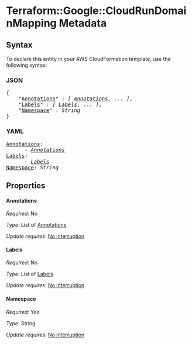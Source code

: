 # Terraform::Google::CloudRunDomainMapping Metadata

## Syntax

To declare this entity in your AWS CloudFormation template, use the following syntax:

### JSON

<pre>
{
    "<a href="#annotations" title="Annotations">Annotations</a>" : <i>[ <a href="metadata-annotations.md">Annotations</a>, ... ]</i>,
    "<a href="#labels" title="Labels">Labels</a>" : <i>[ <a href="metadata-labels.md">Labels</a>, ... ]</i>,
    "<a href="#namespace" title="Namespace">Namespace</a>" : <i>String</i>
}
</pre>

### YAML

<pre>
<a href="#annotations" title="Annotations">Annotations</a>: <i>
      - <a href="metadata-annotations.md">Annotations</a></i>
<a href="#labels" title="Labels">Labels</a>: <i>
      - <a href="metadata-labels.md">Labels</a></i>
<a href="#namespace" title="Namespace">Namespace</a>: <i>String</i>
</pre>

## Properties

#### Annotations

_Required_: No

_Type_: List of <a href="metadata-annotations.md">Annotations</a>

_Update requires_: [No interruption](https://docs.aws.amazon.com/AWSCloudFormation/latest/UserGuide/using-cfn-updating-stacks-update-behaviors.html#update-no-interrupt)

#### Labels

_Required_: No

_Type_: List of <a href="metadata-labels.md">Labels</a>

_Update requires_: [No interruption](https://docs.aws.amazon.com/AWSCloudFormation/latest/UserGuide/using-cfn-updating-stacks-update-behaviors.html#update-no-interrupt)

#### Namespace

_Required_: Yes

_Type_: String

_Update requires_: [No interruption](https://docs.aws.amazon.com/AWSCloudFormation/latest/UserGuide/using-cfn-updating-stacks-update-behaviors.html#update-no-interrupt)

